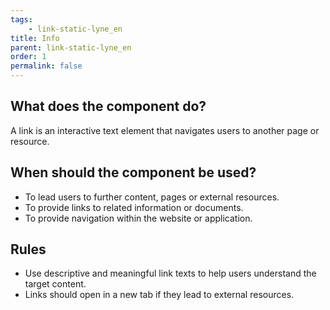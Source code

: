 ```yaml
---
tags: 
    - link-static-lyne_en
title: Info
parent: link-static-lyne_en
order: 1
permalink: false
---
```


## What does the component do?
A link is an interactive text element that navigates users to another page or resource.

## When should the component be used?
* To lead users to further content, pages or external resources.
* To provide links to related information or documents.
* To provide navigation within the website or application.

## Rules
* Use descriptive and meaningful link texts to help users understand the target content.
* Links should open in a new tab if they lead to external resources.
